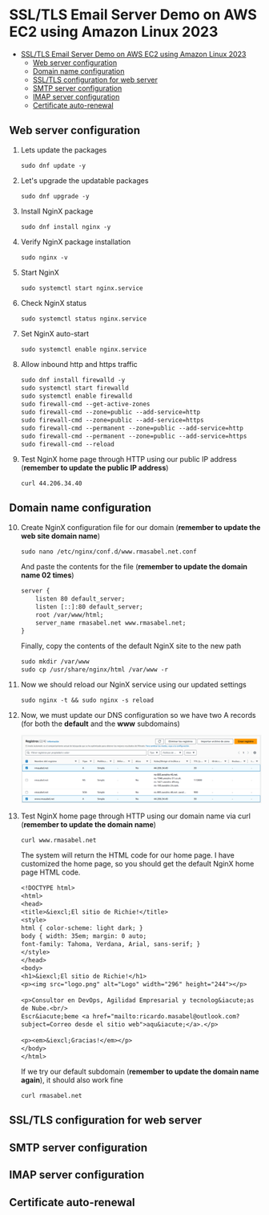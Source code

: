 # SSL/TLS Email Server Demo on AWS EC2 using Amazon Linux 2023

- [SSL/TLS Email Server Demo on AWS EC2 using Amazon Linux 2023](#ssltls-email-server-demo-on-aws-ec2-using-amazon-linux-2023)
  - [Web server configuration](#web-server-configuration)
  - [Domain name configuration](#domain-name-configuration)
  - [SSL/TLS configuration for web server](#ssltls-configuration-for-web-server)
  - [SMTP server configuration](#smtp-server-configuration)
  - [IMAP server configuration](#imap-server-configuration)
  - [Certificate auto-renewal](#certificate-auto-renewal)

## Web server configuration

1. Lets update the packages

   ```
   sudo dnf update -y
   ```

2. Let's upgrade the updatable packages

   ```
   sudo dnf upgrade -y
   ```

3. Install NginX package

   ```
   sudo dnf install nginx -y
   ```

4. Verify NginX package installation

   ```
   sudo nginx -v
   ```

5. Start NginX

   ```
   sudo systemctl start nginx.service
   ```

6. Check NginX status

   ```
   sudo systemctl status nginx.service
   ```

7. Set NginX auto-start

   ```
   sudo systemctl enable nginx.service
   ```

8. Allow inbound http and https traffic

   ```
   sudo dnf install firewalld -y
   sudo systemctl start firewalld
   sudo systemctl enable firewalld
   sudo firewall-cmd --get-active-zones
   sudo firewall-cmd --zone=public --add-service=http
   sudo firewall-cmd --zone=public --add-service=https
   sudo firewall-cmd --permanent --zone=public --add-service=http
   sudo firewall-cmd --permanent --zone=public --add-service=https
   sudo firewall-cmd --reload
   ```

9. Test NginX home page through HTTP using our public IP address (**remember to update the public IP address**)

   ```
   curl 44.206.34.40
   ```

## Domain name configuration

10. Create NginX configuration file for our domain (**remember to update the web site domain name**)
    
    ```
    sudo nano /etc/nginx/conf.d/www.rmasabel.net.conf
    ```

    And paste the contents for the file (**remember to update the domain name 02 times**)

    ```
    server {
        listen 80 default_server;
        listen [::]:80 default_server;
        root /var/www/html;
        server_name rmasabel.net www.rmasabel.net;
    }
    ```

    Finally, copy the contents of the default NginX site to the new path

    ```
    sudo mkdir /var/www
    sudo cp /usr/share/nginx/html /var/www -r
    ```

11. Now we should reload our NginX service using our updated settings

    ```
    sudo nginx -t && sudo nginx -s reload
    ```

12. Now, we must update our DNS configuration so we have two A records (for both the **default** and the **www** subdomains)

    ![DNS records should look like these](dns-records.png)

13. Test NginX home page through HTTP using our domain name via curl (**remember to update the domain name**)

    ```
    curl www.rmasabel.net
    ```

    The system will return the HTML code for our home page. I have customized the home page, so you should get the default NginX home page HTML code.

    ```
    <!DOCTYPE html>
    <html>
    <head>
    <title>&iexcl;El sitio de Richie!</title>
    <style>
    html { color-scheme: light dark; }
    body { width: 35em; margin: 0 auto;
    font-family: Tahoma, Verdana, Arial, sans-serif; }
    </style>
    </head>
    <body>
    <h1>&iexcl;El sitio de Richie!</h1>
    <p><img src="logo.png" alt="Logo" width="296" height="244"></p>

    <p>Consultor en DevOps, Agilidad Empresarial y tecnolog&iacute;as de Nube.<br/>
    Escr&iacute;beme <a href="mailto:ricardo.masabel@outlook.com?subject=Correo desde el sitio web">aqu&iacute;</a>.</p>

    <p><em>&iexcl;Gracias!</em></p>
    </body>
    </html>
    ```

    If we try our default subdomain (**remember to update the domain name again**), it should also work fine

    ```
    curl rmasabel.net
    ```

## SSL/TLS configuration for web server
## SMTP server configuration
## IMAP server configuration
## Certificate auto-renewal
